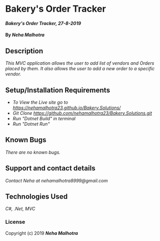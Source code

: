 #  Bakery's Order Tracker

#### _Bakery's Order Tracker, 27-8-2019_

#### By _**Neha Malhotra**_

## Description

_This MVC application allows the user to add list of vendors and Orders placed by them. It also allows the user to add a new order to a specific vendor._

## Setup/Installation Requirements

* _To View the Live site go to https://nehamalhotra23.github.io/Bakery.Solutions/_
* _Git Clone https://github.com/nehamalhotra23/Bakery.Solutions.git_
* _Run "Dotnet Build" in terminal_
* _Run "Dotnet Run"_

## Known Bugs

_There are no known bugs._

## Support and contact details

_Contact Neha at nehamalhotra8999@gmail.com_

## Technologies Used

_C#, .Net, MVC_

### License

Copyright (c) 2019 **_Neha Malhotra_**
